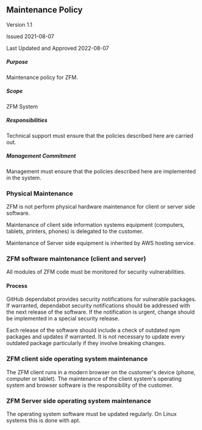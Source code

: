 ## Maintenance Policy

Version 1.1

Issued 2021-08-07

Last Updated and Approved 2022-08-07


##### Purpose
Maintenance policy for ZFM.

##### Scope
ZFM System

##### Responsibilities
Technical support must ensure that the policies described here are carried out.

##### Management Commitment
Management must ensure that the policies described here are implemented in the system.

### Physical Maintenance

ZFM is not perform physical hardware maintenance for client or server side software.

Maintenance of client side information systems equipment (computers, tablets, printers, phones)
is delegated to the customer.

Maintenance of Server side equipment is inherited by AWS hosting service.

### ZFM software maintenance (client and server)

All modules of ZFM code must be monitored for security vulnerabilities.

#### Process

GitHub dependabot provides security notifications for vulnerable packages.
If warranted, dependabot security notifications should be addressed with the
next release of the software.
If the notification is urgent, change should be implemented in a special
security release.

Each release of the software should include a check of outdated npm packages
and updates if warranted.
It is not necessary to update every outdated package particularly if they
involve breaking changes.

### ZFM client side operating system maintenance

The ZFM client runs in a modern browser on the customer's device (phone, computer or tablet).
The maintenance of the client system's operating system and browser software
is the responsibility of the customer.

### ZFM Server side operating system maintenance

The operating system software must be updated regularly.
On Linux systems this is done with apt.



